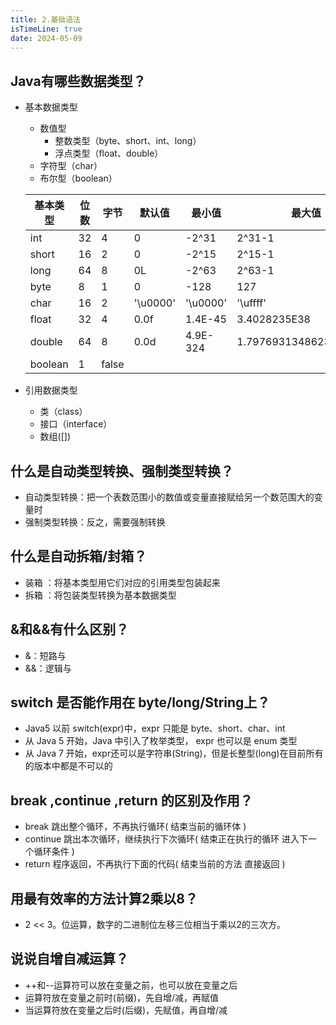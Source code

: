 ```yaml
---
title: 2.基础语法
isTimeLine: true
date: 2024-05-09
---
```


## Java有哪些数据类型？

- 基本数据类型

  - 数值型
    - 整数类型（byte、short、int、long）
    - 浮点类型（float、double）
  - 字符型（char）
  - 布尔型（boolean）

  | 基本类型 | 位数 | 字节  | 默认值   | 最小值   | 最大值                 |
  | -------- | ---- | ----- | -------- | -------- | ---------------------- |
  | int      | 32   | 4     | 0        | -2^31    | 2^31-1                 |
  | short    | 16   | 2     | 0        | -2^15    | 2^15-1                 |
  | long     | 64   | 8     | 0L       | -2^63    | 2^63-1                 |
  | byte     | 8    | 1     | 0        | -128     | 127                    |
  | char     | 16   | 2     | '\u0000' | '\u0000' | '\uffff'               |
  | float    | 32   | 4     | 0.0f     | 1.4E-45  | 3.4028235E38           |
  | double   | 64   | 8     | 0.0d     | 4.9E-324 | 1.7976931348623157E308 |
  | boolean  | 1    | false |          |          |                        |

  

- 引用数据类型

  - 类（class）
  - 接口（interface）
  - 数组([])

## 什么是自动类型转换、强制类型转换？

- 自动类型转换：把一个表数范围小的数值或变量直接赋给另一个数范围大的变量时
- 强制类型转换：反之，需要强制转换

## 什么是自动拆箱/封箱？

- 装箱 ：将基本类型用它们对应的引用类型包装起来
- 拆箱 ：将包装类型转换为基本数据类型

## &和&&有什么区别？

- &：短路与
- &&：逻辑与

## switch 是否能作用在 byte/long/String上？

- Java5 以前 switch(expr)中，expr 只能是 byte、short、char、int
- 从 Java 5 开始，Java 中引入了枚举类型， expr 也可以是 enum 类型
- 从 Java 7 开始，expr还可以是字符串(String)，但是长整型(long)在目前所有的版本中都是不可以的

## break ,continue ,return 的区别及作用？

- break 跳出整个循环，不再执行循环( 结束当前的循环体 )  
- continue 跳出本次循环，继续执行下次循环( 结束正在执行的循环 进入下一个循环条件 )  
- return 程序返回，不再执行下面的代码( 结束当前的方法 直接返回 )  

## 用最有效率的方法计算2乘以8？

- 2 << 3。位运算，数字的二进制位左移三位相当于乘以2的三次方。  

## 说说自增自减运算？

- ++和--运算符可以放在变量之前，也可以放在变量之后
- 运算符放在变量之前时(前缀)，先自增/减，再赋值
- 当运算符放在变量之后时(后缀)，先赋值，再自增/减
